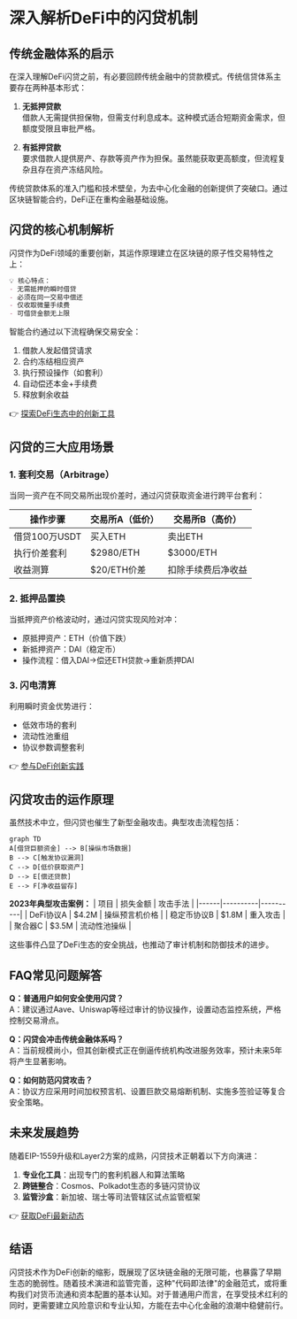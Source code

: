 # 深入解析DeFi中的闪贷机制

## 传统金融体系的启示

在深入理解DeFi闪贷之前，有必要回顾传统金融中的贷款模式。传统信贷体系主要存在两种基本形式：

1. **无抵押贷款**  
借款人无需提供担保物，但需支付利息成本。这种模式适合短期资金需求，但额度受限且审批严格。

2. **有抵押贷款**  
要求借款人提供房产、存款等资产作为担保。虽然能获取更高额度，但流程复杂且存在资产冻结风险。

传统贷款体系的准入门槛和技术壁垒，为去中心化金融的创新提供了突破口。通过区块链智能合约，DeFi正在重构金融基础设施。

## 闪贷的核心机制解析

闪贷作为DeFi领域的重要创新，其运作原理建立在区块链的原子性交易特性之上：

```markdown
💡 核心特点：
- 无需抵押的瞬时借贷
- 必须在同一交易中偿还
- 仅收取微量手续费
- 可借贷金额无上限
```

智能合约通过以下流程确保交易安全：
1. 借款人发起借贷请求
2. 合约冻结相应资产
3. 执行预设操作（如套利）
4. 自动偿还本金+手续费
5. 释放剩余收益

👉 [探索DeFi生态中的创新工具](https://bit.ly/okx_welcome)

## 闪贷的三大应用场景

### 1. 套利交易（Arbitrage）
当同一资产在不同交易所出现价差时，通过闪贷获取资金进行跨平台套利：

| 操作步骤 | 交易所A（低价） | 交易所B（高价） |
|---------|----------------|----------------|
| 借贷100万USDT | 买入ETH | 卖出ETH |
| 执行价差套利 | $2980/ETH | $3000/ETH |
| 收益测算 | $20/ETH价差 | 扣除手续费后净收益 |

### 2. 抵押品置换
当抵押资产价格波动时，通过闪贷实现风险对冲：
- 原抵押资产：ETH（价值下跌）
- 新抵押资产：DAI（稳定币）
- 操作流程：借入DAI→偿还ETH贷款→重新质押DAI

### 3. 闪电清算
利用瞬时资金优势进行：
- 低效市场的套利
- 流动性池重组
- 协议参数调整套利

👉 [参与DeFi创新实践](https://bit.ly/okx_welcome)

## 闪贷攻击的运作原理

虽然技术中立，但闪贷也催生了新型金融攻击。典型攻击流程包括：

```mermaid
graph TD
A[借贷巨额资金] --> B[操纵市场数据]
B --> C[触发协议漏洞]
C --> D[低价获取资产]
D --> E[偿还贷款]
E --> F[净收益留存]
```

**2023年典型攻击案例：**
| 项目 | 损失金额 | 攻击手法 |
|------|----------|----------|
| DeFi协议A | $4.2M | 操纵预言机价格 |
| 稳定币协议B | $1.8M | 重入攻击 |
| 聚合器C | $3.5M | 流动性池操纵 |

这些事件凸显了DeFi生态的安全挑战，也推动了审计机制和防御技术的进步。

## FAQ常见问题解答

**Q：普通用户如何安全使用闪贷？**  
A：建议通过Aave、Uniswap等经过审计的协议操作，设置动态监控系统，严格控制交易滑点。

**Q：闪贷会冲击传统金融体系吗？**  
A：当前规模尚小，但其创新模式正在倒逼传统机构改进服务效率，预计未来5年将产生显著影响。

**Q：如何防范闪贷攻击？**  
A：协议方应采用时间加权预言机、设置巨款交易熔断机制、实施多签验证等复合安全策略。

## 未来发展趋势

随着EIP-1559升级和Layer2方案的成熟，闪贷技术正朝着以下方向演进：
1. **专业化工具**：出现专门的套利机器人和算法策略
2. **跨链整合**：Cosmos、Polkadot生态的多链闪贷协议
3. **监管沙盒**：新加坡、瑞士等司法管辖区试点监管框架

👉 [获取DeFi最新动态](https://bit.ly/okx_welcome)

## 结语

闪贷技术作为DeFi创新的缩影，既展现了区块链金融的无限可能，也暴露了早期生态的脆弱性。随着技术演进和监管完善，这种"代码即法律"的金融范式，或将重构我们对货币流通和资本配置的基本认知。对于普通用户而言，在享受技术红利的同时，更需要建立风险意识和专业认知，方能在去中心化金融的浪潮中稳健前行。